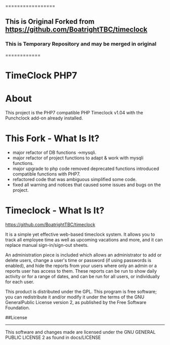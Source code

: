 =================
## This is Original Forked from https://github.com/BoatrightTBC/timeclock
### This is Temporary Repository and may be merged in original
============

TimeClock PHP7
=====
About
=====

This project is the PHP7 compatible PHP Timeclock v1.04 with the Punchclock add-on already installed.

This Fork - What Is It?
=======================
-  major refactor of DB functions ->mysqli.
-  major refactor of project functions to adapt & work with mysqli functions.
-  major upgrade to php code removed deprecated functions introduced compatible functions with PHP7.
-  refactored code that was ambiguous simplified some code.
-  fixed all warning and notices that caused some issues and bugs on the project.

Timeclock - What Is It?
=======================

https://github.com/BoatrightTBC/timeclock

It is a simple yet effective web-based timeclock system. It allows you to track all employee time as well as upcoming vacations and more, and it can replace manual sign-in/sign-out sheets.

An administration piece is included which allows an administrator to add or delete users, change a user's time or password (if using passwords is enabled), and hide the reports from your users where only an admin or a reports user has access to them. These reports can be run to show daily activity or for a range of dates, and can be run for all users, or individually for each user.

This product is distributed under the GPL. This program is free software; you can redistribute it and/or modify it under the terms of the GNU GeneralPublic License version 2, as published by the Free Software Foundation.



##License
________

This software and changes made are licensed under the GNU GENERAL PUBLIC LICENSE 2 as found in docs/LICENSE
